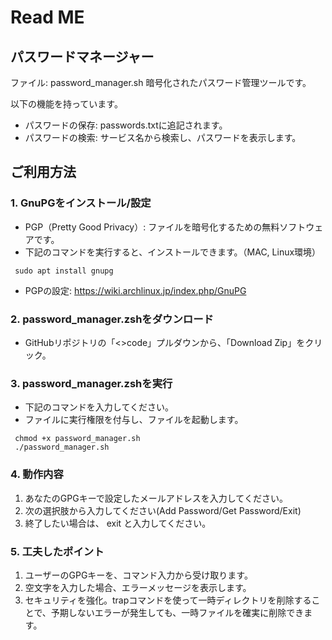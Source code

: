 # Read ME

## パスワードマネージャー

ファイル: password_manager.sh
暗号化されたパスワード管理ツールです。

以下の機能を持っています。
- パスワードの保存: passwords.txtに追記されます。
- パスワードの検索: サービス名から検索し、パスワードを表示します。

## ご利用方法

### 1. GnuPGをインストール/設定
   - PGP（Pretty Good Privacy）: ファイルを暗号化するための無料ソフトウェアです。
   - 下記のコマンドを実行すると、インストールできます。（MAC, Linux環境）
```shell
 sudo apt install gnupg
```
  - PGPの設定: https://wiki.archlinux.jp/index.php/GnuPG
### 2. password_manager.zshをダウンロード
  - GitHubリポジトリの「<>code」プルダウンから、「Download Zip」をクリック。

### 3. password_manager.zshを実行

  - 下記のコマンドを入力してください。
  - ファイルに実行権限を付与し、ファイルを起動します。
```shell
 chmod +x password_manager.sh
 ./password_manager.sh
```
### 4. 動作内容
  1. あなたのGPGキーで設定したメールアドレスを入力してください。
  2. 次の選択肢から入力してください(Add Password/Get Password/Exit)
  3. 終了したい場合は、 exit と入力してください。

### 5. 工夫したポイント
  1. ユーザーのGPGキーを、コマンド入力から受け取ります。
  2. 空文字を入力した場合、エラーメッセージを表示します。
  3. セキュリティを強化。trapコマンドを使って一時ディレクトリを削除することで、予期しないエラーが発生しても、一時ファイルを確実に削除できます。
